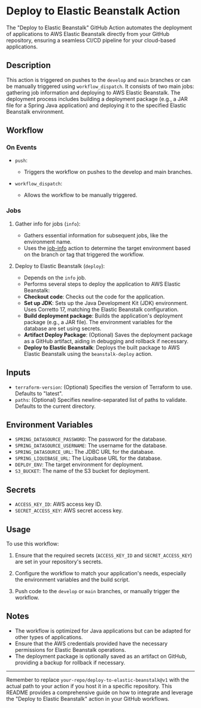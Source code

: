 # Deploy to Elastic Beanstalk Action

The "Deploy to Elastic Beanstalk" GitHub Action automates the deployment of applications to AWS Elastic Beanstalk
directly from your GitHub repository, ensuring a seamless CI/CD pipeline for your cloud-based applications.

## Description

This action is triggered on pushes to the `develop` and `main` branches or can be manually triggered using `workflow_dispatch`.
It consists of two main jobs: gathering job information and deploying to AWS Elastic Beanstalk.
The deployment process includes building a deployment package (e.g., a JAR file for a Spring Java application) and deploying it to the specified Elastic Beanstalk environment.

## Workflow

### On Events

- `push`:
  - Triggers the workflow on pushes to the develop and main branches.

- `workflow_dispatch`:
  - Allows the workflow to be manually triggered.

### Jobs

1) Gather info for jobs (`info`):
    - Gathers essential information for subsequent jobs, like the environment name.
    - Uses the [job-info](https://github.com/generalui/github-workflow-accelerators/tree/1.0.0-job-info/.github/actions/job-info) action
    to determine the target environment based on the branch or tag that triggered the workflow.

1) Deploy to Elastic Beanstalk (`deploy`):
    - Depends on the `info` job.
    - Performs several steps to deploy the application to AWS Elastic Beanstalk:
    - __Checkout code__: Checks out the code for the application.
    - __Set up JDK__: Sets up the Java Development Kit (JDK) environment. Uses Corretto 17, matching the Elastic Beanstalk configuration.
    - __Build deployment package__: Builds the application's deployment package (e.g., a JAR file). The environment variables for the database are set using secrets.
    - __Artifact Deploy Package__: (Optional) Saves the deployment package as a GitHub artifact, aiding in debugging and rollback if necessary.
    - __Deploy to Elastic Beanstalk__: Deploys the built package to AWS Elastic Beanstalk using the `beanstalk-deploy` action.

## Inputs

- `terraform-version`: (Optional) Specifies the version of Terraform to use. Defaults to "latest".
- `paths`: (Optional) Specifies newline-separated list of paths to validate. Defaults to the current directory.

## Environment Variables

- `SPRING_DATASOURCE_PASSWORD`: The password for the database.
- `SPRING_DATASOURCE_USERNAME`: The username for the database.
- `SPRING_DATASOURCE_URL`: The JDBC URL for the database.
- `SPRING_LIQUIBASE_URL`: The Liquibase URL for the database.
- `DEPLOY_ENV`: The target environment for deployment.
- `S3_BUCKET`: The name of the S3 bucket for deployment.

## Secrets

- `ACCESS_KEY_ID`: AWS access key ID.
- `SECRET_ACCESS_KEY`: AWS secret access key.

## Usage

To use this workflow:

1) Ensure that the required secrets (`ACCESS_KEY_ID` and `SECRET_ACCESS_KEY`) are set in your repository's secrets.

1) Configure the workflow to match your application's needs, especially the environment variables and the build script.

1) Push code to the `develop` or `main` branches, or manually trigger the workflow.

## Notes

- The workflow is optimized for Java applications but can be adapted for other types of applications.
- Ensure that the AWS credentials provided have the necessary permissions for Elastic Beanstalk operations.
- The deployment package is optionally saved as an artifact on GitHub, providing a backup for rollback if necessary.

---

Remember to replace `your-repo/deploy-to-elastic-beanstalk@v1` with the actual path to your action if you host it in a specific repository.
This README provides a comprehensive guide on how to integrate and leverage the "Deploy to Elastic Beanstalk" action in your GitHub workflows.
